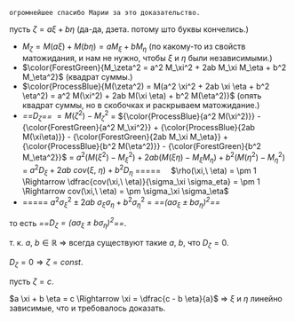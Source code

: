 ```
огромнейшее спасибо Марии за это доказательство.
```

пусть $\zeta = a\xi + b\eta$ (да-да, дзета. потому што буквы кончелись.)
- $M_\zeta = M(a\xi) + M(b\eta) = aM_\xi + b M_\eta$
	(по какому-то из свойств матожидания, и нам не нужно, чтобы $\xi$ и $\eta$ были независимыми.)
- $\color{ForestGreen}{M_\zeta^2 = a^2 M_\xi^2 + 2ab M_\xi M_\eta + b^2 M_\eta^2}$
	(квадрат суммы.)
- $\color{ProcessBlue}{M(\zeta^2) = M(a^2 \xi^2 + 2ab \xi \eta + b^2 \eta^2) = a^2 M(\xi^2) + 2ab M(\xi \eta) + b^2 M(\eta^2)}$
	(опять квадрат суммы, но в скобочках и раскрываем матожидание.)
- *==$D_\zeta$==* $= M(\zeta^2) - M_\zeta^2$ $=$ ${\color{ProcessBlue}{a^2 M(\xi^2)}} - {\color{ForestGreen}{a^2 M_\xi^2}} + {\color{ProcessBlue}{2ab M(\xi\eta)}} - {\color{ForestGreen}{2ab M_\xi M_\eta}} + {\color{ProcessBlue}{b^2 M(\eta^2)}} - {\color{ForestGreen}{b^2 M_\eta^2}}$ $=$ $a^2(M(\xi^2) - M_\xi^2) + 2ab(M(\xi\eta) - M_\xi M_\eta) + b^2(M(\eta^2) - M_\eta^2)$ $=$ $a^2 D_\xi + 2ab\ cov(\xi,\ \eta) + b^2 D_\eta$ ==$=$==
  ⠀
$\rho(\xi,\ \eta) = \pm 1 \Rightarrow \dfrac{cov(\xi,\ \eta)}{\sigma_\xi \sigma_eta} = \pm 1 \Rightarrow cov(\xi,\ \eta) = \pm \sigma_\xi \sigma_\eta$
  ⠀
- ==$=$== $a^2 \sigma_\xi^2 \pm 2ab\ \sigma_\xi \sigma_\eta + b^2 \sigma_\eta^2$ $=$ *==${(a \sigma_\xi \pm b \sigma_\eta)}^2$==*

то есть *==$D_\zeta = {(a \sigma_\xi \pm b \sigma_\eta)}^2$==*.

т. к. $a,\ b \in \mathbb R$ $\Rightarrow$ всегда существуют такие $a,\ b$, что $D_\zeta = 0$.

$D_\zeta = 0 \Rightarrow \zeta = const$.

пусть $\zeta = c$.

$a \xi + b \eta = c \Rightarrow \xi = \dfrac{c - b \eta}{a}$ $\Rightarrow$ $\xi$ и $\eta$ линейно зависимые, что и требовалось доказать.